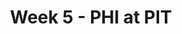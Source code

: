 ---
layout: game
title: Week 5 - PHI at PIT
season: 2020
game_id: 2020_05_PHI_PIT
away_team: PHI
home_team: PIT
---